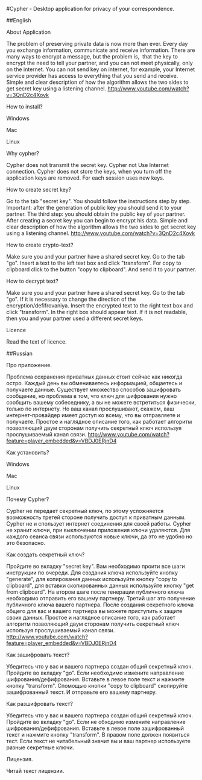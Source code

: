 #Cypher - Desktop application for privacy of your correspondence.

##English

About Application

The problem of preserving private data is now more than ever.
Every day you exchange information, communicate and receive information.
There are many ways to encrypt a message, but the problem is, 
that the key to encrypt the need to tell your partner,
and you can not meet physically, only on the internet.
You can not send key on internet, for example,
your Internet service provider has access to everything that you send and receive.
Simple and clear description of how the algorithm allows
the two sides to get secret key using a listening channel.
http://www.youtube.com/watch?v=3QnD2c4Xovk

How to install?

Windows


Mac


Linux

Why cypher?

Cypher does not transmit the secret key. Cypher not Use Internet connection.
Cypher does not store the keys, when you turn off the application keys are removed. For each session
uses new keys.

How to create secret key?

Go to the tab "secret key". You should follow the instructions step by step. Important:
after the generation of public key you should send it to your partner. The third step:
you should obtain the public key of your partner. After creating a secret key you can
begin to encrypt his data. Simple and clear description of how
the algorithm allows the two sides to get secret key using a listening channel.
http://www.youtube.com/watch?v=3QnD2c4Xovk

How to create crypto-text?

Make sure you and your partner have a shared secret key. Go to the tab "go".
Insert a text to the left text box and click "transform".
For copy to clipboard click to the button "copy to clipboard". And send it to your partner.

How to decrypt text?

Make sure you and your partner have a shared secret key.
Go to the tab "go". If it is necessary to change the direction
of the encryption/defifrovaniya. Insert the encrypted text
to the right text box and click "transform". In the right box should appear text.
If  it is not readable, then you and your partner used a different secret keys.

Licence

Read the text of licence.

##Russian

Про приложение.

Проблема сохранения приватных данных стоит сейчас как никогда остро.
Каждый день вы обмениваетесь информацией, общаетесь и получаете данные.
Существует множество способов зашифровать сообщение, но проблема в том,
что ключ для шифрования нужно сообщить вашему собеседнику, а вы не можете
встретиться физически, только по интернету. Но ваш канал прослушивают,
скажем, ваш интернет-провайдер имеет доступ ко всему, что вы отправляете и получаете.
Простое и наглядное описание того, как работает алгоритм позволяющий двум сторонам получить
секретный ключ используя прослушиваемый канал связи.
http://www.youtube.com/watch?feature=player_embedded&v=VBDJ0ERjnD4

Как установить?

Windows


Mac


Linux



Почему Cypher?

Cypher не передает секретный ключ, по этому усложняется возможность третей стороне получить
доступ к приватным данным. Cypher не и спользует интернет соединения для своей работы.
Cypher не хранит ключи, при выключении приложения ключи удаляются. Для каждого сеанса связи
используются новые ключи, да это не удобно но это безопасно.

Как создать секретный ключ?

Пройдите во вкладку "secret key". Вам необходимо проити все шаги инструкции по очереди. Для создания
ключа используйте кнопку "generate", для копирования данных используйте кнопку "copy to clipboard",
для вставки скопированных данных используйте кнопку "get from clipboard". На втором шаге после генерации
публичного ключа необходимо отправить его вашему партнеру. Третий шаг это получение публичного ключа вашего партнера.
После создания секретного ключа общего для вас и вашего партнера вы можете приступить к защите
своих данных. Простое и наглядное описание того, как работает алгоритм позволяющий двум сторонам получить
секретный ключ используя прослушиваемый канал связи.
http://www.youtube.com/watch?feature=player_embedded&v=VBDJ0ERjnD4

Как зашифровать текст?

Убедитесь что у вас и вашего партнера создан общий секретный ключ. Пройдите во вкладку "go".
Если необходимо измените направление шифрования/дефифрования. Вставьте в левое поле текст и
нажмите кнопку "transform". Спомощью кнопки "copy to clipboard" скопируйте зашифрованный текст.
И отправьте его вашему партнеру.

Как разшифровать текст?

Убедитесь что у вас и вашего партнера создан общий секретный ключ. Пройдите во вкладку "go".
Если не обходимо измените направление шифрования/дефифрования. Вставьте в левое поле зашифрованный
текст и нажмите кнопку "transform". В правом поле должен появиться тест. Если текст не
читабельный значит вы и ваш партнер используете разные секретные ключи.

Лицензия.

Читай текст лицензии.

